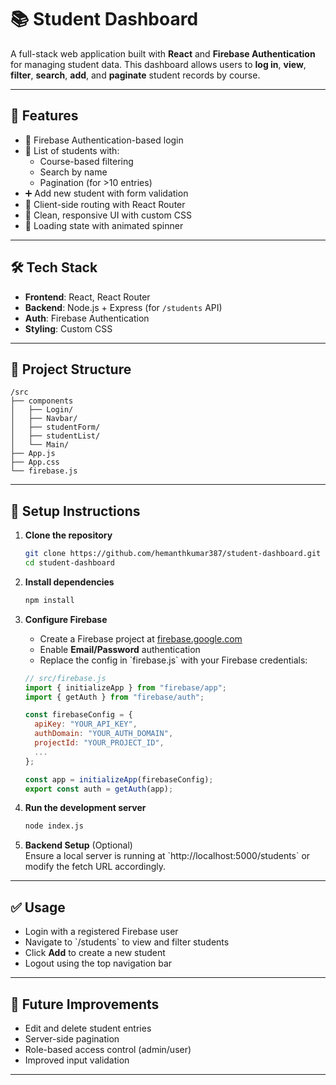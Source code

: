# 📚 Student Dashboard

A full-stack web application built with **React** and **Firebase Authentication** for managing student data. This dashboard allows users to **log in**, **view**, **filter**, **search**, **add**, and **paginate** student records by course.

---

## 🚀 Features

- 🔐 Firebase Authentication-based login  
- 📄 List of students with:
  - Course-based filtering
  - Search by name
  - Pagination (for >10 entries)
- ➕ Add new student with form validation
- 🧭 Client-side routing with React Router
- 🎨 Clean, responsive UI with custom CSS
- 🔄 Loading state with animated spinner

---

## 🛠️ Tech Stack

- **Frontend**: React, React Router  
- **Backend**: Node.js + Express (for `/students` API)  
- **Auth**: Firebase Authentication  
- **Styling**: Custom CSS

---

## 📁 Project Structure

```
/src
├── components
│   ├── Login/
│   ├── Navbar/
│   ├── studentForm/
│   ├── studentList/
│   └── Main/
├── App.js
├── App.css
└── firebase.js
```

---

## 🔧 Setup Instructions

1. **Clone the repository**
   ```bash
   git clone https://github.com/hemanthkumar387/student-dashboard.git
   cd student-dashboard
   ```

2. **Install dependencies**
   ```bash
   npm install
   ```

3. **Configure Firebase**
   - Create a Firebase project at [firebase.google.com](https://firebase.google.com/)
   - Enable **Email/Password** authentication
   - Replace the config in \`firebase.js\` with your Firebase credentials:

   ```js
   // src/firebase.js
   import { initializeApp } from "firebase/app";
   import { getAuth } from "firebase/auth";

   const firebaseConfig = {
     apiKey: "YOUR_API_KEY",
     authDomain: "YOUR_AUTH_DOMAIN",
     projectId: "YOUR_PROJECT_ID",
     ...
   };

   const app = initializeApp(firebaseConfig);
   export const auth = getAuth(app);
   ```

4. **Run the development server**
   ```bash
   node index.js
   ```

5. **Backend Setup** (Optional)  
   Ensure a local server is running at \`http://localhost:5000/students\` or modify the fetch URL accordingly.

---

## ✅ Usage

- Login with a registered Firebase user  
- Navigate to \`/students\` to view and filter students  
- Click **Add** to create a new student  
- Logout using the top navigation bar

---

## 🧪 Future Improvements

- Edit and delete student entries  
- Server-side pagination  
- Role-based access control (admin/user)  
- Improved input validation

---
